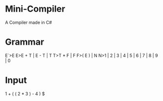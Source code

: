 # Mini-Compiler
A Compiler made in C#

# Grammar
E`>E
E>E + T | E - T | T
T>T * F | F
F>( E ) | N
N>1 | 2 | 3 | 4 | 5 | 6 | 7 | 8 | 9 | 0

# Input
1 + ( ( 2 * 3 ) - 4 ) $
